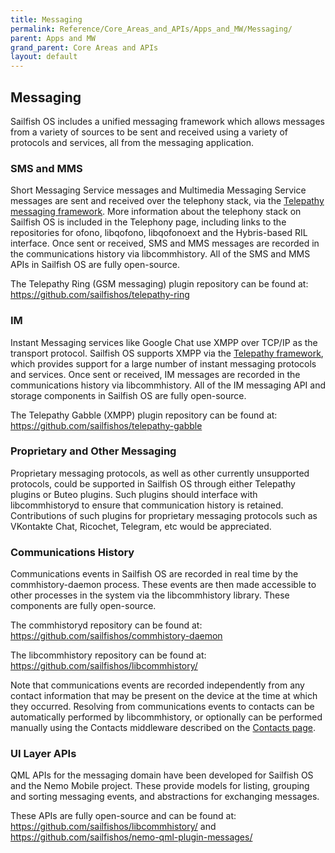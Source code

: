 ```yaml
---
title: Messaging
permalink: Reference/Core_Areas_and_APIs/Apps_and_MW/Messaging/
parent: Apps and MW
grand_parent: Core Areas and APIs
layout: default
---
```


## Messaging

Sailfish OS includes a unified messaging framework which allows messages from a variety of sources to be sent and received using a variety of protocols and services, all from the messaging application.

### SMS and MMS

Short Messaging Service messages and Multimedia Messaging Service messages are sent and received over the telephony stack, via the [Telepathy messaging framework](/Reference/Core_Areas_and_APIs/Networking/Telepathy_Framework). More information about the telephony stack on Sailfish OS is included in the Telephony page, including links to the repositories for ofono, libqofono, libqofonoext and the Hybris-based RIL interface. Once sent or received, SMS and MMS messages are recorded in the communications history via libcommhistory. All of the SMS and MMS APIs in Sailfish OS are fully open-source.

The Telepathy Ring (GSM messaging) plugin repository can be found at: <https://github.com/sailfishos/telepathy-ring>

### IM

Instant Messaging services like Google Chat use XMPP over TCP/IP as the transport protocol. Sailfish OS supports XMPP via the [Telepathy framework](/Reference/Core_Areas_and_APIs/Networking/Telepathy_Framework), which provides support for a large number of instant messaging protocols and services. Once sent or received, IM messages are recorded in the communications history via libcommhistory. All of the IM messaging API and storage components in Sailfish OS are fully open-source.

The Telepathy Gabble (XMPP) plugin repository can be found at: <https://github.com/sailfishos/telepathy-gabble>

### Proprietary and Other Messaging

Proprietary messaging protocols, as well as other currently unsupported protocols, could be supported in Sailfish OS through either Telepathy plugins or Buteo plugins. Such plugins should interface with libcommhistoryd to ensure that communication history is retained. Contributions of such plugins for proprietary messaging protocols such as VKontakte Chat, Ricochet, Telegram, etc would be appreciated.

### Communications History

Communications events in Sailfish OS are recorded in real time by the commhistory-daemon process. These events are then made accessible to other processes in the system via the libcommhistory library. These components are fully open-source.

The commhistoryd repository can be found at: <https://github.com/sailfishos/commhistory-daemon>

The libcommhistory repository can be found at: <https://github.com/sailfishos/libcommhistory/>

Note that communications events are recorded independently from any contact information that may be present on the device at the time at which they occurred. Resolving from communications events to contacts can be automatically performed by libcommhistory, or optionally can be performed manually using the Contacts middleware described on the [Contacts page](/Reference/Core_Areas_and_APIs/Apps_and_MW/Contacts#ui-layer-api).

### UI Layer APIs

QML APIs for the messaging domain have been developed for Sailfish OS and the Nemo Mobile project. These provide models for listing, grouping and sorting messaging events, and abstractions for exchanging messages.

These APIs are fully open-source and can be found at: <https://github.com/sailfishos/libcommhistory/> and <https://github.com/sailfishos/nemo-qml-plugin-messages/>
